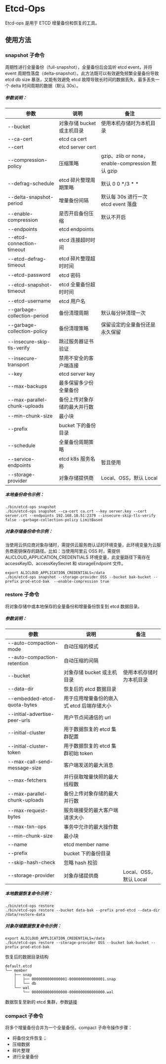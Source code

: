 # Etcd-Ops

Etcd-ops 是用于 ETCD 增量备份和恢复的工具。

## 使用方法

### snapshot 子命令

周期性进行全量备份（full-snapshot），全量备份后会监听 etcd event，并将 event 周期性落盘（delta-snapshot）。此方法既可以有效避免频繁全量备份导致
etcd db size 暴涨，又能有效避免 etcd 故障导致长时间的数据丢失，最多丢失一个 delta 时间周期的数据（默认 30s）。

##### 参数说明：

| 参数                           | 说明                | 备注                                           |
|------------------------------|-------------------|----------------------------------------------|
| --bucket                     | 对象存储 bucket 或主机目录 | 使用本机存储时为本机目录                                 |
| --ca-cert                    | etcd ca cert      |                                              |
| --cert                       | etcd server cert  |                                              |
| --compression-policy         | 压缩策略              | gzip、zlib or none，enable-compression 默认 gzip |
| --defrag-schedule            | etcd 碎片整理周期策略     | 默认 0 0 */3 * *                               |
| --delta-snapshot-period      | 增量备份间隔            | 默认每 30s 进行一次 etcd event 落盘                   |
| --enable-compression         | 是否开启备份压缩          | 默认不开启                                        |
| --endpoints                  | etcd endpoints    |                                              |
| --etcd-connection-timeout    | etcd 连接超时时间       |                                              |
| --etcd-defrag-timeout        | etcd 碎片整理超时时间     |                                              |
| --etcd-password              | etcd 密码           |                                              |
| --etcd-snapshot-timeout      | etcd 全量备份超时时间     |                                              |
| --etcd-username              | etcd 用户名          |                                              |
| --garbage-collection-period  | 备份清理周期            | 默认每分钟清理一次                                    |
| --garbage-collection-policy  | 备份清理策略            | 保留设定的全量备份还是永久保留                              |
| --insecure-skip-tls-verify   | 跳过服务器证书验证         |                                              |
| --insecure-transport         | 禁用不安全的客户端连接       |                                              |
| --key                        | etcd server key   |                                              |
| --max-backups                | 最多保留多少份全量备份       |                                              |
| --max-parallel-chunk-uploads | 备份上传对象存储的最大并行数    |                                              |
| --min-chunk-size             | 最小块               |                                              |
| --prefix                     | bucket 下的备份目录     |                                              |
| --schedule                   | 全量备份周期策略          |                                              |
| --service-endpoints          | etcd k8s 服务名称     | 暂且使用                                         |
| --storage-provider           | 对象存储提供商           | Local、OSS，默认 Local                           |

##### 本地备份命令示例：

```shell
./bin/etcd-ops snapshot
./bin/etcd-ops snapshot --ca-cert ca.crt --key server.key --cert server.crt --endpoints 192.168.10.51:2379 --insecure-skip-tls-verify false --garbage-collection-policy LimitBased
```

##### 对象存储备份命令示例：

当使用云供应商对象存储时，需提供云服务商认证的环境变量，此环境变量为云服务商密钥保存的路径。比如：当使用阿里云 OSS 时，需提供
ALICLOUD_APPLICATION_CREDENTIALS 环境变量，此变量路径下需存在 accessKeyID、accessKeySecret 和 storageEndpoint 文件。

```shell
export ALICLOUD_APPLICATION_CREDENTIALS=/data
./bin/etcd-ops snapshot --storage-provider OSS --bucket bak-bucket --prefix prod-etcd-bak  --enable-compression true
```

### restore 子命令

将对象存储中或本地保存的全量备份和增量备份恢复到 etcd 数据目录。

##### 参数说明：

| 参数                            | 说明                       | 备注                 |
|-------------------------------|--------------------------|--------------------|
| --auto-compaction-mode        | 自动压缩的模式                  |                    |
| --auto-compaction-retention   | 自动压缩的间隔                  |                    |
| --bucket                      | 对象存储 bucket 或主机目录        | 使用本机存储时为本机目录       |
| --data-dir                    | 恢复后的 etcd 数据目录           |                    |
| --embedded-etcd-quota-bytes   | 用于应用增量备份的嵌入式 etcd 后端存储大小 |                    |
| --initial-advertise-peer-urls | 用户节点间通信的 url             |                    |
| --initial-cluster             | 用于数据恢复的 etcd 集群配置        |                    |
| --initial-cluster-token       | 用于数据恢复的 etcd 集群初始 token  |                    |
| --max-call-send-message-size  | 客户端发送的最大消息               |                    |
| --max-fetchers                | 并行获取增量快照的最大线程数           |                    |
| --max-parallel-chunk-uploads  | 备份上传对象存储的最大并行数           |                    |
| --max-request-bytes           | 服务端接受的最大客户端请求大小          |                    |
| --max-txn-ops                 | 事务中允许的最大操作数              |                    |
| --min-chunk-size              | 最小块                      |                    |
| --name                        | etcd member name         |                    |
| --prefix                      | bucket 下的备份目录            |                    |
| --skip-hash-check             | 忽略 hash 校验               |                    |
| --storage-provider            | 对象存储提供商                  | Local、OSS，默认 Local |

##### 本地数据恢复命令示例：

```shell
./bin/etcd-ops restore
./bin/etcd-ops restore --bucket data-bak --prefix prod-etcd --data-dir /data/restore-data
```

##### 对象存储数据恢复命令示例：

```shell
export ALICLOUD_APPLICATION_CREDENTIALS=/data
./bin/etcd-ops restore --storage-provider OSS --bucket bak-bucket --prefix prod-etcd-bak
```

恢复后的数据目录结构

```
default.etcd
└── member
    ├── snap
    │   ├── 0000000000000001-0000000000000001.snap
    │   └── db
    └── wal
        └── 0000000000000000-0000000000000000.wal
```

数据恢复至新的 etcd 集群，参数[链接](https://developer.aliyun.com/article/1094849)

### compact 子命令

将多个增量备份合并为一个全量备份。compact 子命令操作步骤：

- 将备份文件恢复；
- 压缩数据
- 碎片整理
- 进行全量备份
